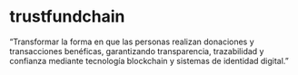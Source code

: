 # trustfundchain
“Transformar la forma en que las personas realizan donaciones y transacciones benéficas, garantizando transparencia, trazabilidad y confianza mediante tecnología blockchain y sistemas de identidad digital.”
